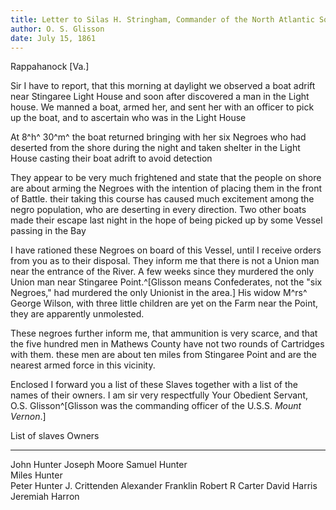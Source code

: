 ```yaml
---
title: Letter to Silas H. Stringham, Commander of the North Atlantic Squadron
author: O. S. Glisson
date: July 15, 1861
---
```


Rappahanock [Va.]

Sir I have to report, that this morning at daylight we observed a boat
adrift near Stingaree Light House and soon after discovered a man in the
Light house. We manned a boat, armed her, and sent her with an officer
to pick up the boat, and to ascertain who was in the Light House

At 8^h^ 30^m^ the boat returned bringing with her six Negroes who had
deserted from the shore during the night and taken shelter in the Light
House casting their boat adrift to avoid detection

They appear to be very much frightened and state that the people on
shore are about arming the Negroes with the intention of placing them in
the front of Battle. their taking this course has caused much excitement
among the negro population, who are deserting in every direction. Two
other boats made their escape last night in the hope of being picked up
by some Vessel passing in the Bay

I have rationed these Negroes on board of this Vessel, until I receive
orders from you as to their disposal. They inform me that there is not a
Union man near the entrance of the River. A few weeks since they
murdered the only Union man near Stingaree Point.^[Glisson means
Confederates, not the "six Negroes," had murdered the only Unionist in
the area.] His widow M^rs^ George Wilson, with three little children are
yet on the Farm near the Point, they are apparently unmolested.

These negroes further inform me, that ammunition is very scarce, and
that the five hundred men in Mathews County have not two rounds of
Cartridges with them. these men are about ten miles from Stingaree Point
and are the nearest armed force in this vicinity.

Enclosed I forward you a list of these Slaves together with a list of
the names of their owners. I am sir very respectfully Your Obedient
Servant, O.S. Glisson^[Glisson was the commanding officer of the U.S.S.
*Mount Vernon*.]

  List of slaves       Owners
  -------------------- -----------------
  John Hunter          Joseph Moore
  Samuel Hunter        
  Miles Hunter         
  Peter Hunter         J. Crittenden
  Alexander Franklin   Robert R Carter
  David Harris         Jeremiah Harron


